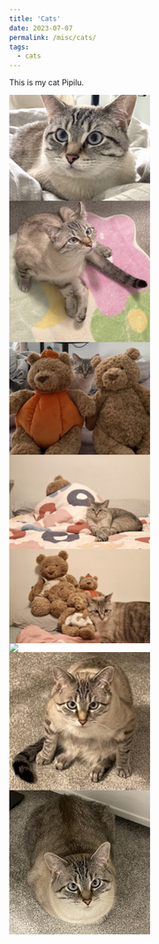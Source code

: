 ```yaml
---
title: 'Cats'
date: 2023-07-07
permalink: /misc/cats/
tags:
  - cats
---
```



This is my cat Pipilu.


<img src="../images/pipilu/pipilu1.jpg" style="float: left; margin-right: 10px; width: 255px;" />
<img src="../images/pipilu/pipilu2.jpg" style="float: left; margin-right: 10px; width: 255px;" />
<img src="../images/pipilu/pipilu3.jpg" style="float: left; margin-right: 10px; width: 255px;" />
<img src="../images/pipilu/pipilu4.jpg" style="float: left; margin-right: 10px; width: 255px;" />
<img src="../images/pipilu/pipilu5.jpg" style="float: left; margin-right: 10px; width: 255px;" />
<img src="../images/pipilu/pipilu6.JPG" style="float: left; margin-right: 10px; width: 255px;" />
<img src="../images/pipilu/pipilu8.JPG" style="float: left; margin-right: 10px; width: 255px;" />
<img src="../images/pipilu/pipilu9.jpg" style="float: left; margin-right: 10px; width: 255px;" />

<!-- 

<style>
  .image-container {
    float: left;
    margin-right: 10px;
  }

  .image-container img {
    max-width: 255px;
    height: auto;
  }
</style>

<div class="image-container">
  <img src="../images/pipilu/pipilu1.jpg" />
</div>

<div class="image-container">
  <img src="../images/pipilu/pipilu2.jpg" />
</div>

<div class="image-container">
  <img src="../images/pipilu/pipilu3.jpg" />
</div>

<div class="image-container">
  <img src="../images/pipilu/pipilu4.jpg" />
</div>

<div class="image-container">
  <img src="../images/pipilu/pipilu5.jpg" />
</div>

<div class="image-container">
  <img src="../images/pipilu/pipilu6.JPG" />
</div>

<div class="image-container">
  <img src="../images/pipilu/pipilu8.JPG" />
</div>

<div class="image-container">
  <img src="../images/pipilu/pipilu9.jpg" />
</div>



<div style="clear: both;"></div> 
 -->